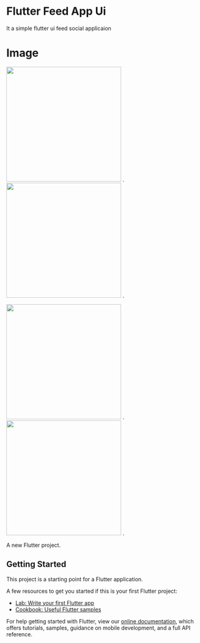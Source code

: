 # Flutter Feed App Ui
It a simple flutter ui feed social applicaion

# Image


<img width="300"  src="https://github.com/Justin-roy/flutterfeed/blob/main/screenshots/1.jpg">    .
<img width="300"  src="https://github.com/Justin-roy/flutterfeed/blob/main/screenshots/2.jpg">    .

<img width="300"  src="https://github.com/Justin-roy/flutterfeed/blob/main/screenshots/3.jpg">    .
<img width="300"  src="https://github.com/Justin-roy/flutterfeed/blob/main/screenshots/4.jpg">    .


A new Flutter project.

## Getting Started

This project is a starting point for a Flutter application.

A few resources to get you started if this is your first Flutter project:

- [Lab: Write your first Flutter app](https://flutter.dev/docs/get-started/codelab)
- [Cookbook: Useful Flutter samples](https://flutter.dev/docs/cookbook)

For help getting started with Flutter, view our
[online documentation](https://flutter.dev/docs), which offers tutorials,
samples, guidance on mobile development, and a full API reference.
